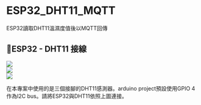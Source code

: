 

# ESP32_DHT11_MQTT

 ESP32讀取DHT11溫濕度值後以MQTT回傳

## ESP32 - DHT11 接線

<div>
<img src="https://dustinb.github.io/images/NodeMCU-32S.png" />
</div>

<div>
<img src="https://ix23.com/wp-content/uploads/2018/02/DHT11-Pinout-for-Three-Pin-and-Four-Pin-Types-004a2-600x411.jpg" />
</div>

<div>
<img src="https://github.com/phonexhsu/ESP32_DHT11_MQTT/blob/main/pics/ESP32-DHT11_wiring.png?raw=true" />
</div>

在本專案中使用的是三個接腳的DHT11感測器。arduino project預設使用GPIO 4作為I2C bus。請將ESP32與DHT11依照上圖連接。
